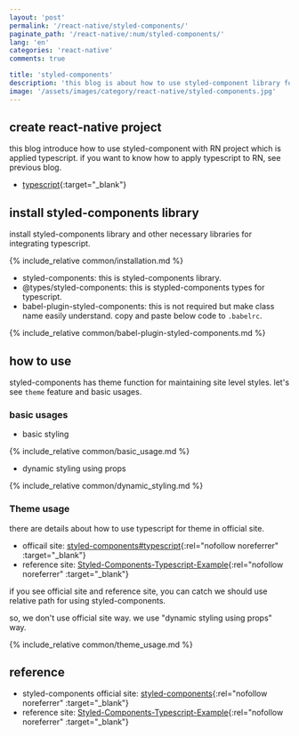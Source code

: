 ```yaml
---
layout: 'post'
permalink: '/react-native/styled-components/'
paginate_path: '/react-native/:num/styled-components/'
lang: 'en'
categories: 'react-native'
comments: true

title: 'styled-components'
description: 'this blog is about how to use styled-component library for react-native styling.'
image: '/assets/images/category/react-native/styled-components.jpg'
---
```



## create react-native project
this blog introduce how to use styled-component with RN project which is applied typescript. if you want to know how to apply typescript to RN, see previous blog.
- [typescript]({{site.url}}/{{page.categories}}/typescript/){:target="_blank"}

## install styled-components library
install styled-components library and other necessary libraries for integrating typescript.

{% include_relative common/installation.md %}

- styled-components: this is styled-components library.
- @types/styled-components: this is stypled-components types for typescript.
- babel-plugin-styled-components: this is not required but make class name easily understand. copy and paste below code to ```.babelrc```.

{% include_relative common/babel-plugin-styled-components.md %}

## how to use
styled-components has theme function for maintaining site level styles. let's see ```theme``` feature and basic usages.

### basic usages
- basic styling

{% include_relative common/basic_usage.md %}

- dynamic styling using props

{% include_relative common/dynamic_styling.md %}

### Theme usage
there are details about how to use typescript for theme in official site.
- officail site: [styled-components#typescript](https://www.styled-components.com/docs/api#typescript){:rel="nofollow noreferrer" :target="_blank"}
- reference site: [Styled-Components-Typescript-Example](https://github.com/patrick91/Styled-Components-Typescript-Example){:rel="nofollow noreferrer" :target="_blank"}

if you see official site and reference site, you can catch we should use relative path for using styled-components.

so, we don't use official site way. we use "dynamic styling using props" way.

{% include_relative common/theme_usage.md %}

## reference
- styled-components official site: [styled-components](https://www.styled-components.com/docs){:rel="nofollow noreferrer" :target="_blank"}
- reference site: [Styled-Components-Typescript-Example](https://github.com/patrick91/Styled-Components-Typescript-Example){:rel="nofollow noreferrer" :target="_blank"}